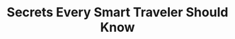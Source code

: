 ---
title: Secrets Every Smart Traveler Should Know
year: 2005
opening_date: 2005-11-04
closing_date: 2005-11-19
layout: productions
image:
image_caption:
image_credit:
playbill: 
category: 
details:
  Theatre: Theatre Jacksonville
  Venue: Little Theatre
cast: 
  cast: 
    - Carole V. Banks
    - Staci Cobb
    - Christine DuMars
    - Blake Osner
    - Karl Rogers
crew:
  Title: Person
  Piano: Ellen Milligan
  Bass: Larry Nader
  Artistic Director/Choreographer: Jean Tait
  Musical Director: Ellen Milligan
  Technical Director: Jeffery L. Wagoner
  Scenic Design: Kelly J. Wagoner
  Lighting Design: Jeffery L. Wagoner
  Costume Design: Audrey Wagner
  Properties: Jeffery L. Wagoner
  Stage Manager: Michelle Simkulet
  Assistant Technical Director: Tim Allen
  Assistant Stage Manager: Megan Branch
  Light Board Operation: Gloria Pepe
  Sound Board Operator: Michelle Simkulet
  Running Crew: 
    - Megan Branch
    - Rhianna Hurt
  Set Construction: 
    - Tim Allen
    - Nikki Blue
    - Kristina Elliot
    - Anne Hueser
    - Lindsey Kinard
    - Bret Lawrence
    - Greg Odenwald
    - Gloria Pepe
    - Ashly Potter
orchestra:
external_links:
---